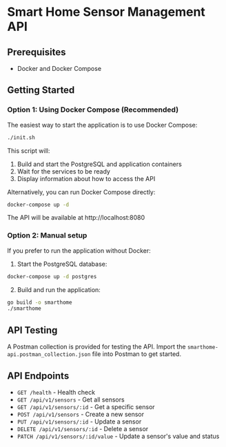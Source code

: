 # Smart Home Sensor Management API

## Prerequisites

- Docker and Docker Compose

## Getting Started

### Option 1: Using Docker Compose (Recommended)

The easiest way to start the application is to use Docker Compose:

```bash
./init.sh
```

This script will:

1. Build and start the PostgreSQL and application containers
2. Wait for the services to be ready
3. Display information about how to access the API

Alternatively, you can run Docker Compose directly:

```bash
docker-compose up -d
```

The API will be available at http://localhost:8080

### Option 2: Manual setup

If you prefer to run the application without Docker:

1. Start the PostgreSQL database:

```bash
docker-compose up -d postgres
```

2. Build and run the application:

```bash
go build -o smarthome
./smarthome
```

## API Testing

A Postman collection is provided for testing the API. Import the `smarthome-api.postman_collection.json` file into Postman to get started.

## API Endpoints

- `GET /health` - Health check
- `GET /api/v1/sensors` - Get all sensors
- `GET /api/v1/sensors/:id` - Get a specific sensor
- `POST /api/v1/sensors` - Create a new sensor
- `PUT /api/v1/sensors/:id` - Update a sensor
- `DELETE /api/v1/sensors/:id` - Delete a sensor
- `PATCH /api/v1/sensors/:id/value` - Update a sensor's value and status
